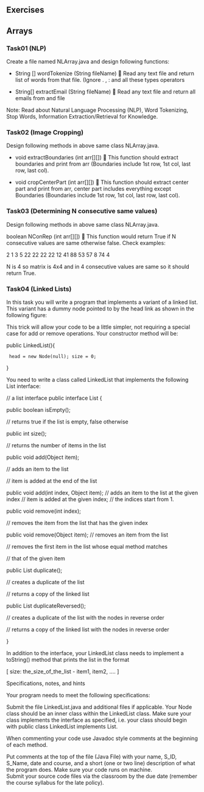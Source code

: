 ## Exercises


## Arrays


### Task01 (NLP)


 Create a file named NLArray.java and design following functions:


 -	String [] wordTokenize (String fileName)  Read any text file and return list of words from that file. (Ignore . , : and all these types operators


 -	String[] extractEmail (String fileName)  Read any text file and return all emails from and file


 Note: Read about Natural Language Processing (NLP), Word Tokenizing, Stop Words, Information Extraction/Retrieval for Knowledge.



### Task02 (Image Cropping)


 Design following methods in above same class NLArray.java.


 -	void extractBoundaries (int arr[][])  This function should extract boundaries and print from arr (Boundaries include 1st row, 1st col, last row, last col).


 -	void cropCenterPart (int arr[][])  This function should extract center part and print from arr, center part includes everything except Boundaries (Boundaries include 1st row, 1st col, last row, last col).



### Task03 (Determining N consecutive same values)


 Design following methods in above same class NLArray.java.


 boolean NConRep (int arr[][])  This function would return True if N consecutive values are same otherwise false. Check examples:


 2	1	3	5
 22	22	22	22
 12	41	88	53
 57	8	74	4


 N is 4 so matrix is 4x4 and in 4 consecutive values are same so it should return True.



### Task04 (Linked Lists)


 In this task you will write a program that implements a variant of a linked list. This variant has a dummy node pointed to by the head link as shown in the following figure:  


 This trick will allow your code to be a little simpler, not requiring a special case for add or remove operations. Your constructor method will be:


 public LinkedList(){ 

     head = new Node(null); size = 0; 

 }

 You need to write a class called LinkedList that implements the following List interface: 

 // a list interface public interface List { 

 public boolean isEmpty(); 

 // returns true if the list is empty, false otherwise 

 
 public int size(); 

 // returns the number of items in the list 

 public void add(Object item); 

 // adds an item to the list 

 // item is added at the end of the list 

 public void add(int index, Object item); // adds an item to the list at the given index // item is added at the given index; // the indices start from 1. 

 
 public void remove(int index); 

 // removes the item from the list that has the given index 

 public void remove(Object item); // removes an item from the list 

 // removes the first item in the list whose equal method matches  

 // that of the given item 
 

 public List duplicate(); 

 // creates a duplicate of the list 

 // returns a copy of the linked list 

 
 public List duplicateReversed(); 

 // creates a duplicate of the list with the nodes in reverse order 

 // returns a copy of the linked list with the nodes in reverse order  

 } 
 
 In addition to the interface, your LinkedList class needs to implement a toString() method that prints the list in the format 
 

 [ size: the_size_of_the_list - item1, item2, .... ]   

 Specifications, notes, and hints 
 

 Your program needs to meet the following specifications: 
 
 Submit the file LinkedList.java and additional files if applicable. Your Node class should be an inner class within the LinkedList class. Make sure your class implements the interface as specified, i.e. your class should begin with public class LinkedList implements List. 
 
 When commenting your code use Javadoc style comments at the beginning of each method. 
 
 Put comments at the top of the file (Java File) with your name, S_ID, S_Name, date and course, and a short (one or two line) description of what the program does.   Make sure your code runs on machine.  
 Submit your source code files via the classroom by the due date (remember the course syllabus for the late policy).




